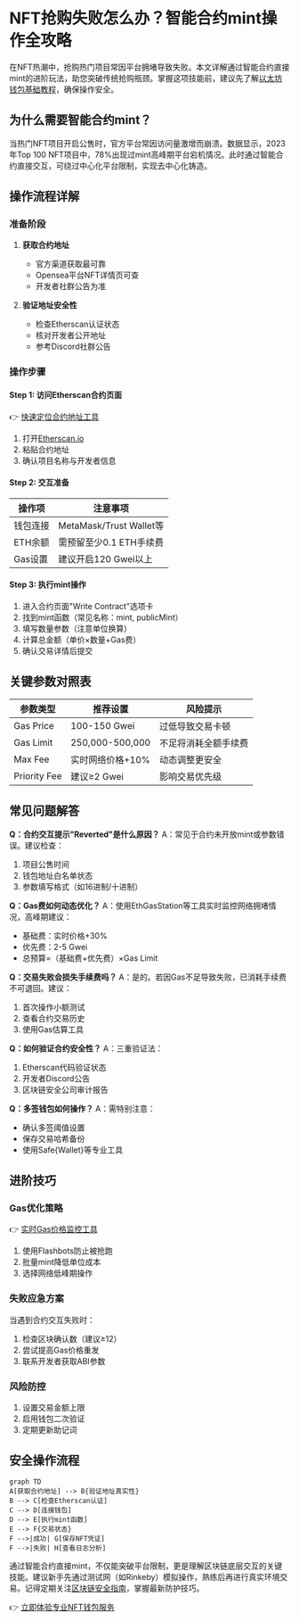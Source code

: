 # NFT抢购失败怎么办？智能合约mint操作全攻略

在NFT热潮中，抢购热门项目常因平台拥堵导致失败。本文详解通过智能合约直接mint的进阶玩法，助您突破传统抢购瓶颈。掌握这项技能前，建议先了解[以太坊钱包基础教程](https://bit.ly/okx_welcome)，确保操作安全。

## 为什么需要智能合约mint？

当热门NFT项目开启公售时，官方平台常因访问量激增而崩溃。数据显示，2023年Top 100 NFT项目中，78%出现过mint高峰期平台宕机情况。此时通过智能合约直接交互，可绕过中心化平台限制，实现去中心化铸造。

## 操作流程详解

### 准备阶段

1. **获取合约地址**
   - 官方渠道获取最可靠
   - Opensea平台NFT详情页可查
   - 开发者社群公告为准

2. **验证地址安全性**
   - 检查Etherscan认证状态
   - 核对开发者公开地址
   - 参考Discord社群公告

### 操作步骤

#### Step 1: 访问Etherscan合约页面
👉 [快速定位合约地址工具](https://bit.ly/okx_welcome)
1. 打开[Etherscan.io](https://etherscan.io/)
2. 粘贴合约地址
3. 确认项目名称与开发者信息

#### Step 2: 交互准备
| 操作项          | 注意事项                  |
|-----------------|---------------------------|
| 钱包连接        | MetaMask/Trust Wallet等   |
| ETH余额         | 需预留至少0.1 ETH手续费   |
| Gas设置         | 建议开启120 Gwei以上      |

#### Step 3: 执行mint操作
1. 进入合约页面"Write Contract"选项卡
2. 找到mint函数（常见名称：mint, publicMint）
3. 填写数量参数（注意单位换算）
4. 计算总金额（单价×数量+Gas费）
5. 确认交易详情后提交

## 关键参数对照表

| 参数类型       | 推荐设置             | 风险提示               |
|----------------|----------------------|------------------------|
| Gas Price      | 100-150 Gwei         | 过低导致交易卡顿       |
| Gas Limit      | 250,000-500,000      | 不足将消耗全额手续费   |
| Max Fee        | 实时网络价格+10%     | 动态调整更安全         |
| Priority Fee   | 建议≥2 Gwei          | 影响交易优先级         |

## 常见问题解答

**Q：合约交互提示"Reverted"是什么原因？**
A：常见于合约未开放mint或参数错误。建议检查：
1. 项目公售时间
2. 钱包地址白名单状态
3. 参数填写格式（如16进制/十进制）

**Q：Gas费如何动态优化？**
A：使用EthGasStation等工具实时监控网络拥堵情况，高峰期建议：
- 基础费：实时价格+30%
- 优先费：2-5 Gwei
- 总预算=（基础费+优先费）×Gas Limit

**Q：交易失败会损失手续费吗？**
A：是的。若因Gas不足导致失败，已消耗手续费不可退回。建议：
1. 首次操作小额测试
2. 查看合约交易历史
3. 使用Gas估算工具

**Q：如何验证合约安全性？**
A：三重验证法：
1. Etherscan代码验证状态
2. 开发者Discord公告
3. 区块链安全公司审计报告

**Q：多签钱包如何操作？**
A：需特别注意：
- 确认多签阈值设置
- 保存交易哈希备份
- 使用Safe{Wallet}等专业工具

## 进阶技巧

### Gas优化策略
👉 [实时Gas价格监控工具](https://bit.ly/okx_welcome)
1. 使用Flashbots防止被抢跑
2. 批量mint降低单位成本
3. 选择网络低峰期操作

### 失败应急方案
当遇到合约交互失败时：
1. 检查区块确认数（建议≥12）
2. 尝试提高Gas价格重发
3. 联系开发者获取ABI参数

### 风险防控
1. 设置交易金额上限
2. 启用钱包二次验证
3. 定期更新助记词

## 安全操作流程

```mermaid
graph TD
A[获取合约地址] --> B{验证地址真实性}
B --> C[检查Etherscan认证]
C --> D[连接钱包]
D --> E[执行mint函数]
E --> F{交易状态}
F -->|成功| G[保存NFT凭证]
F -->|失败| H[查看日志分析]
```

通过智能合约直接mint，不仅能突破平台限制，更是理解区块链底层交互的关键技能。建议新手先通过测试网（如Rinkeby）模拟操作，熟练后再进行真实环境交易。记得定期关注[区块链安全指南](https://bit.ly/okx_welcome)，掌握最新防护技巧。

👉 [立即体验专业NFT钱包服务](https://bit.ly/okx_welcome)